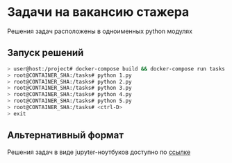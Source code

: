 # Задачи на вакансию стажера

Решения задач расположены в одноименных python модулях

## Запуск решений
```bash
> user@host:/project# docker-compose build && docker-compose run tasks bash
> root@CONTAINER_SHA:/tasks# python 1.py
> root@CONTAINER_SHA:/tasks# python 2.py
> root@CONTAINER_SHA:/tasks# python 3.py
> root@CONTAINER_SHA:/tasks# python 4.py
> root@CONTAINER_SHA:/tasks# python 5.py
> root@CONTAINER_SHA:/tasks# <ctrl-D>
> exit
```
## Альтернативный формат

Решения задач в виде jupyter-ноутбуков доступно по [ссылке](https://github.com/demogi4523/testy_greeny_intern/)

